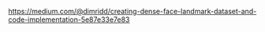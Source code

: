 https://medium.com/@dimridd/creating-dense-face-landmark-dataset-and-code-implementation-5e87e33e7e83
